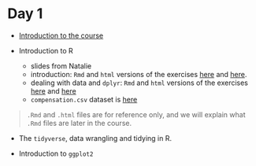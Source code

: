 # Day 1

- [Introduction to the course](https://github.com/NHM-STARS/materials18/blob/master/day1/intro-outline.md)

- Introduction to R
    - slides from Natalie
    - introduction: `Rmd` and `html` versions of the exercises [here](https://github.com/NHM-STARS/materials18/blob/master/day1/01_intro-to-R.Rmd) and [here](https://rawgit.com/NHM-STARS/materials18/master/day1/01_intro-to-R.html). 
    - dealing with data and `dplyr`: `Rmd` and `html` versions of the exercises [here](https://github.com/NHM-STARS/materials18/blob/master/day1/02_dealing-with-data-dplyr.Rmd) and [here](https://rawgit.com/NHM-STARS/materials18/master/day1/02_dealing-with-data-dplyr.html)
    - `compensation.csv` dataset is [here](https://github.com/NHM-STARS/materials18/blob/master/day1/compensation.csv)

> `.Rmd` and `.html` files are for reference only, and we will explain what `.Rmd` files are later in the course. 

- The `tidyverse`, data wrangling and tidying in R.

- Introduction to `ggplot2`